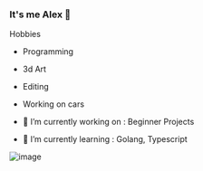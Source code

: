 ### It's me Alex 👋

Hobbies
- Programming
- 3d Art
- Editing
- Working on cars

- 🔭 I’m currently working on : Beginner Projects
- 🌱 I’m currently learning : Golang, Typescript

![image](https://media.tenor.com/wL59aqQiwzAAAAAd/cat-kitty.gif)
